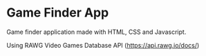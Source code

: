 # Game Finder App
Game finder application made with HTML, CSS and Javascript.

Using RAWG Video Games Database API (https://api.rawg.io/docs/)
